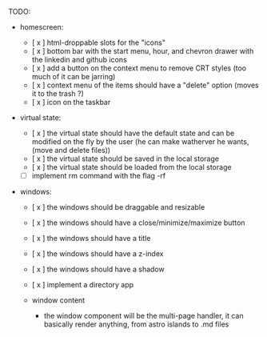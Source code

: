 TODO:

- homescreen:

  - [ x ] html-droppable slots for the "icons"
  - [ x ] bottom bar with the start menu, hour, and chevron drawer with the linkedin and github icons
  - [ x ] add a button on the context menu to remove CRT styles (too much of it can be jarring)
  - [ x ] context menu of the items should have a "delete" option (moves it to the trash ?)
  - [ x ] icon on the taskbar

- virtual state:

  - [ x ] the virtual state should have the default state and can be modified on the fly by the user (he can make watherver he wants, (move and delete files))
  - [ x ] the virtual state should be saved in the local storage
  - [ x ] the virtual state should be loaded from the local storage
  - [ ] implement rm command with the flag -rf

- windows:

  - [ x ] the windows should be draggable and resizable
  - [ x ] the windows should have a close/minimize/maximize button
  - [ x ] the windows should have a title
  - [ x ] the windows should have a z-index
  - [ x ] the windows should have a shadow
  - [ x ] implement a directory app

  - window content
    - the window component will be the multi-page handler, it can basically render anything, from astro islands to .md files
